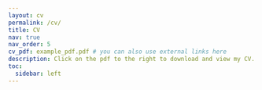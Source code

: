 ```yaml
---
layout: cv
permalink: /cv/
title: CV
nav: true
nav_order: 5
cv_pdf: example_pdf.pdf # you can also use external links here
description: Click on the pdf to the right to download and view my CV.
toc:
  sidebar: left
---
```

